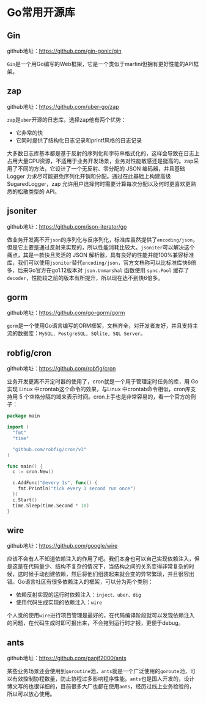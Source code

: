 # Go常用开源库

## Gin

github地址：https://github.com/gin-gonic/gin

`Gin`是一个用Go编写的Web框架，它是一个类似于martini但拥有更好性能的API框架。

## zap

github地址：https://github.com/uber-go/zap

`zap`是`uber`开源的日志库，选择zap他有两个优势：

* 它非常的快
* 它同时提供了结构化日志记录和printf风格的日志记录

大多数日志库基本都是基于反射的序列化和字符串格式化的，这样会导致在日志上占用大量CPU资源，不适用于业务开发场景，业务对性能敏感还是挺高的。zap采用了不同的方法，它设计了一个无反射、零分配的 JSON 编码器，并且基础 Logger 力求尽可能避免序列化开销和分配。通过在此基础上构建高级 SugaredLogger，zap 允许用户选择何时需要计算每次分配以及何时更喜欢更熟悉的松散类型的 API。

## jsoniter

github地址：https://github.com/json-iterator/go

做业务开发离不开`json`的序列化与反序列化，标准库虽然提供了`encoding/json`，但是它主要是通过反射来实现的，所以性能消耗比较大。`jsoniter`可以解决这个痛点，其是一款快且灵活的 JSON 解析器，具有良好的性能并能100%兼容标准库，我们可以使用`jsoniter`替代`encoding/json`，官方文档称可以比标准库快6倍多，后来Go官方在go1.12版本对 `json.Unmarshal` 函数使用 `sync.Pool` 缓存了 `decoder`，性能较之前的版本有所提升，所以现在达不到快6倍多。

## gorm

github地址：https://github.com/go-gorm/gorm

`gorm`是一个使用Go语言编写的ORM框架，文档齐全，对开发者友好，并且支持主流的数据库：`MySQL, PostgreSQL, SQlite, SQL Server`。

## robfig/cron

github地址：https://github.com/robfig/cron

业务开发更离不开定时器的使用了，cron就是一个用于管理定时任务的库，用 Go 实现 Linux 中crontab这个命令的效果，与Linux 中crontab命令相似，cron库支持用 5 个空格分隔的域来表示时间。cron上手也是非常容易的，看一个官方的例子：

```go
package main

import (
  "fmt"
  "time"

  "github.com/robfig/cron/v3"
)

func main() {
  c := cron.New()

  c.AddFunc("@every 1s", func() {
    fmt.Println("tick every 1 second run once")
  })
  c.Start()
  time.Sleep(time.Second * 10)
}
```

## wire

github地址：https://github.com/google/wire

应该不会有人不知道依赖注入的作用了吧。我们本身也可以自己实现依赖注入，但是这是在代码量少、结构不复杂的情况下，当结构之间的关系变得非常复杂的时候，这时候手动创建依赖，然后将他们组装起来就会变的异常繁琐，并且很容出错。Go语言社区有很多依赖注入的框架，可以分为两个类别：

* 依赖反射实现的运行时依赖注入：`inject、uber、dig`
* 使用代码生成实现的依赖注入：`wire`

个人觉的使用`wire`进行项目管理是最好的，在代码编译阶段就可以发现依赖注入的问题，在代码生成时即可报出来，不会拖到运行时才报，更便于debug。

## ants

github地址：https://github.com/panjf2000/ants

某些业务场景还会使用到`goroutine`池，`ants`就是一个广泛使用的`goroute`池，可以有效控制协程数量，防止协程过多影响程序性能。`ants`也是国人开发的，设计博文写的也很详细的，目前很多大厂也都在使用`ants`，经历过线上业务检验的，所以可以放心使用。







